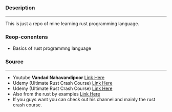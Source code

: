 ### Description

---

This is just a repo of mine learning rust programming language.

### Reop-conentens

- Basics of rust programmng language

### Source

---

- Youtube **Vandad Nahavandipoor** [Link Here](https://youtube.com/playlist?list=PL6yRaaP0WPkWRsXJgdnw9lj1vchAaKwfS)
- Udemy (Ultimate Rust Crash Course) [Link Here](https://www.udemy.com/course/ultimate-rust-crash-course/)
- Udemy (Ultimate Rust Crash Course) [Link Here](https://www.udemy.com/course/ultimate-rust-2/)
- Also from the rust by examples [Link Here](https://doc.rust-lang.org/rust-by-example/)
- If you guys want you can check out his channel and mainly the rust crash course.
